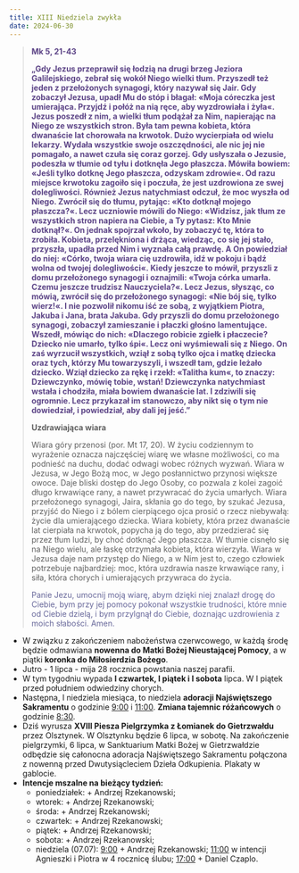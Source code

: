 ```yaml
---
title: XIII Niedziela zwykła
date: 2024-06-30
---
```


> **<span style="color: #5D4587;">Mk 5, 21-43 </span>**
>
> **<span style="color: #5D4587;">„Gdy Jezus przeprawił się łodzią na drugi brzeg Jeziora Galilejskiego, zebrał się wokół Niego wielki tłum. Przyszedł też jeden z przełożonych synagogi, który nazywał się Jair. Gdy zobaczył Jezusa, upadł Mu do stóp i błagał: «Moja córeczka jest umierająca. Przyjdź i połóż na nią ręce, aby wyzdrowiała i żyła«. Jezus poszedł z nim, a wielki tłum podążał za Nim, napierając na Niego ze wszystkich stron. Była tam pewna kobieta, która dwanaście lat chorowała na krwotok. Dużo wycierpiała od wielu lekarzy. Wydała wszystkie swoje oszczędności, ale nic jej nie pomagało, a nawet czuła się coraz gorzej. Gdy usłyszała o Jezusie, podeszła w tłumie od tyłu i dotknęła Jego płaszcza. Mówiła bowiem: «Jeśli tylko dotknę Jego płaszcza, odzyskam zdrowie«. Od razu miejsce krwotoku zagoiło się i poczuła, że jest uzdrowiona ze swej dolegliwości. Również Jezus natychmiast odczuł, że moc wyszła od Niego. Zwrócił się do tłumu, pytając: «Kto dotknął mojego płaszcza?«. Lecz uczniowie mówili do Niego: «Widzisz, jak tłum ze wszystkich stron napiera na Ciebie, a Ty pytasz: Kto Mnie dotknął?«. On jednak spojrzał wkoło, by zobaczyć tę, która to zrobiła. Kobieta, przelękniona i drżąca, wiedząc, co się jej stało, przyszła, upadła przed Nim i wyznała całą prawdę. A On powiedział do niej: «Córko, twoja wiara cię uzdrowiła, idź w pokoju i bądź wolna od twojej dolegliwości«. Kiedy jeszcze to mówił, przyszli z domu przełożonego synagogi i oznajmili: «Twoja córka umarła. Czemu jeszcze trudzisz Nauczyciela?«. Lecz Jezus, słysząc, co mówią, zwrócił się do przełożonego synagogi: «Nie bój się, tylko wierz!«. I nie pozwolił nikomu iść ze sobą, z wyjątkiem Piotra, Jakuba i Jana, brata Jakuba. Gdy przyszli do domu przełożonego synagogi, zobaczył zamieszanie i płaczki głośno lamentujące. Wszedł, mówiąc do nich: «Dlaczego robicie zgiełk i płaczecie? Dziecko nie umarło, tylko śpi«. Lecz oni wyśmiewali się z Niego. On zaś wyrzucił wszystkich, wziął z sobą tylko ojca i matkę dziecka oraz tych, którzy Mu towarzyszyli, i wszedł tam, gdzie leżało dziecko. Wziął dziecko za rękę i rzekł: «Talitha kum«, to znaczy: Dziewczynko, mówię tobie, wstań! Dziewczynka natychmiast wstała i chodziła, miała bowiem dwanaście lat. I zdziwili się ogromnie. Lecz przykazał im stanowczo, aby nikt się o tym nie dowiedział, i powiedział, aby dali jej jeść.”</span>**
>
>
>
> **Uzdrawiająca wiara**
>
> Wiara góry przenosi (por. Mt 17, 20). W życiu codziennym to wyrażenie oznacza najczęściej wiarę we własne możliwości, co ma podnieść na duchu, dodać odwagi wobec różnych wyzwań. Wiara w Jezusa, w Jego Bożą moc, w Jego posłannictwo przynosi większe owoce. Daje bliski dostęp do Jego Osoby, co pozwala z kolei zagoić długo krwawiące rany, a nawet przywracać do życia umarłych. Wiara przełożonego synagogi, Jaira, skłania go do tego, by szukać Jezusa, przyjść do Niego i z bólem cierpiącego ojca prosić o rzecz niebywałą: życie dla umierającego dziecka. Wiara kobiety, która przez dwanaście lat cierpiała na krwotok, popycha ją do tego, aby przedzierać się przez tłum ludzi, by choć dotknąć Jego płaszcza. W tłumie cisnęło się na Niego wielu, ale łaskę otrzymała kobieta, która wierzyła. Wiara w Jezusa daje nam przystęp do Niego, a w Nim jest to, czego człowiek potrzebuje najbardziej: moc, która uzdrawia nasze krwawiące rany, i siła, która chorych i umierających przywraca do życia.
>
> <span style="color: #666699;">Panie Jezu, umocnij moją wiarę, abym dzięki niej znalazł drogę do Ciebie, bym przy jej pomocy pokonał wszystkie trudności, które mnie od Ciebie dzielą, i bym przylgnął do Ciebie, doznając uzdrowienia z moich słabości. Amen.
> &nbsp;

- W związku z zakończeniem nabożeństwa czerwcowego, w każdą środę będzie odmawiana **nowenna do Matki Bożej Nieustającej Pomocy**, a w piątki **koronka do Miłosierdzia Bożego**.
- Jutro - 1 lipca - mija 28 rocznica powstania naszej parafii.
- W tym tygodniu wypada **I czwartek, I piątek i I sobota** lipca. W I piątek przed południem odwiedziny chorych.
- Następna, I niedziela miesiąca, to niedziela **adoracji Najświętszego Sakramentu** o godzinie <u>9:00</u> i <u>11:00</u>. **Zmiana tajemnic różańcowych** o godzinie <u>8:30</u>.
- Dziś wyrusza **XVIII Piesza Pielgrzymka z Łomianek do Gietrzwałdu** przez Olsztynek. W Olsztynku będzie 6 lipca, w sobotę. Na zakończenie pielgrzymki, 6 lipca, w Sanktuarium Matki Bożej w Gietrzwałdzie odbędzie się całonocna adoracja Najświętszego Sakramentu połączona z nowenną przed Dwutysiącleciem Dzieła Odkupienia. Plakaty w gablocie.
- **Intencje mszalne na bieżący tydzień:**
  - poniedziałek: + Andrzej Rzekanowski;
  - wtorek: + Andrzej Rzekanowski;
  - środa: + Andrzej Rzekanowski;
  - czwartek: + Andrzej Rzekanowski;
  - piątek: + Andrzej Rzekanowski;
  - sobota: + Andrzej Rzekanowski;
  - niedziela (07.07): <u>9:00</u> + Andrzej Rzekanowski; <u>11:00</u> w intencji Agnieszki i Piotra w 4 rocznicę ślubu; <u>17:00</u> + Daniel Czaplo.




